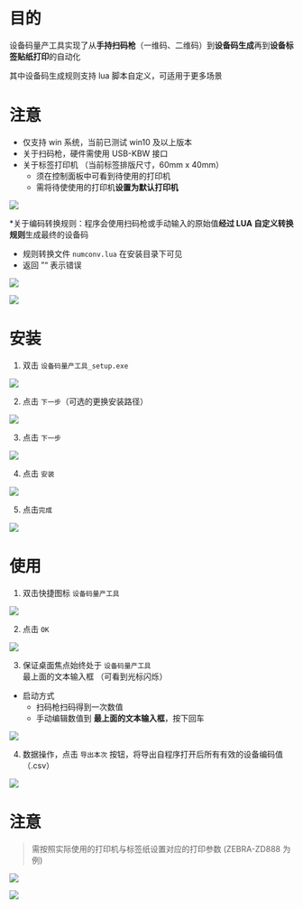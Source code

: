 # 目的

设备码量产工具实现了从**手持扫码枪**（一维码、二维码）到**设备码生成**再到**设备标签贴纸打印**的自动化

其中设备码生成规则支持 lua 脚本自定义，可适用于更多场景

# 注意

* 仅支持 win 系统，当前已测试 win10 及以上版本
* 关于扫码枪，硬件需使用 USB-KBW 接口
* 关于标签打印机 （当前标签排版尺寸，60mm x 40mm）
  * 须在控制面板中可看到待使用的打印机
  * 需将待使使用的打印机**设置为默认打印机**
  
![](https://github.com/cocowts/DeviceCodeGenerationTool/blob/master/Image/1.png)

*关于编码转换规则：程序会使用扫码枪或手动输入的原始值**经过 LUA 自定义转换规则**生成最终的设备码
 * 规则转换文件 `numconv.lua` 在安装目录下可见
 * 返回 ”“ 表示错误
 
 ![](https://github.com/cocowts/DeviceCodeGenerationTool/blob/master/Image/12.png)
 
 ![](https://github.com/cocowts/DeviceCodeGenerationTool/blob/master/Image/2.png)
 
# 安装

1. 双击 `设备码量产工具_setup.exe`

![](https://github.com/cocowts/DeviceCodeGenerationTool/blob/master/Image/3.png)

2. 点击 `下一步`（可选的更换安装路径）

![](https://github.com/cocowts/DeviceCodeGenerationTool/blob/master/Image/4.png)

3. 点击 `下一步`

![](https://github.com/cocowts/DeviceCodeGenerationTool/blob/master/Image/5.png)

4. 点击 `安装`

![](https://github.com/cocowts/DeviceCodeGenerationTool/blob/master/Image/6.png)

5. 点击`完成`

![](https://github.com/cocowts/DeviceCodeGenerationTool/blob/master/Image/7.png)

# 使用

1. 双击快捷图标 `设备码量产工具`

![](https://github.com/cocowts/DeviceCodeGenerationTool/blob/master/Image/8.png)

2. 点击 `OK`

![](https://github.com/cocowts/DeviceCodeGenerationTool/blob/master/Image/9.png)

3. 保证桌面焦点始终处于 `设备码量产工具` 最上面的文本输入框 （可看到光标闪烁）
 * 启动方式
   * 扫码枪扫码得到一次数值
   * 手动编辑数值到 **最上面的文本输入框**，按下回车
   
![](https://github.com/cocowts/DeviceCodeGenerationTool/blob/master/Image/10.png)

4. 数据操作，点击 `导出本次` 按钮，将导出自程序打开后所有有效的设备编码值（.csv）

![](https://github.com/cocowts/DeviceCodeGenerationTool/blob/master/Image/11.png)


# 注意
> 需按照实际使用的打印机与标签纸设置对应的打印参数 (ZEBRA-ZD888 为例)

![](https://github.com/cocowts/DeviceCodeGenerationTool/blob/master/Image/13.png)

![](https://github.com/cocowts/DeviceCodeGenerationTool/blob/master/Image/14.png)


